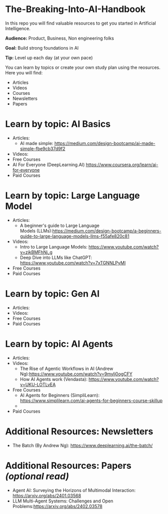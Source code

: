 # The-Breaking-Into-AI-Handbook
In this repo you will find valuable resources to get you started in Artificial Intelligence. 

**Audience:** Product, Business, Non engineering folks 

**Goal:** Build strong foundations in AI

**Tip:** Level up each day (at your own pace)

You can learn by topics or create your own study plan using the reosurces. Here you will find: 

  * Articles
  * Videos
  * Courses 
  * Newsletters
  * Papers

# Learn by topic: AI Basics
* Articles: 
  * AI made simple: https://medium.com/design-bootcamp/ai-made-simple-fbe9cb37d9f2
* Videos:
* Free Courses
 * AI For Everyone (DeepLearning.AI) https://www.coursera.org/learn/ai-for-everyone
* Paid Courses

# Learn by topic: Large Language Model
* Articles:
  * A beginner's guide to Large Language Models (LLMs):https://medium.com/design-bootcamp/a-beginners-guide-to-large-language-models-llms-f55afe820c81
* Videos:
  * Intro to Large Language Models: https://www.youtube.com/watch?v=zjkBMFhNj_g
  * Deep Dive into LLMs like ChatGPT: https://www.youtube.com/watch?v=7xTGNNLPyMI
* Free Courses
* Paid Courses
  
# Learn by topic: Gen AI 
* Articles:  
* Videos:
* Free Courses
* Paid Courses

# Learn by topic: AI Agents 
* Articles:  
* Videos:
  * The Rise of Agentic Workflows in AI (Andrew Ng):https://www.youtube.com/watch?v=9mylj0ogCFY
  * How AI Agents work (Vendasta): https://www.youtube.com/watch?v=UKU-LOTLvEA
* Free Courses
  * AI Agents for Beginners (SimpliLearn): https://www.simplilearn.com/ai-agents-for-beginners-course-skillup
  * 
* Paid Courses


# Additional Resources: Newsletters 
* The Batch (By Andrew Ng): https://www.deeplearning.ai/the-batch/

# Additional Resources: Papers _(optional read)_
* Agent AI: Surveying the Horizons of Multimodal Interaction: https://arxiv.org/abs/2401.03568
* LLM Multi-Agent Systems: Challenges and Open Problems:https://arxiv.org/abs/2402.03578





